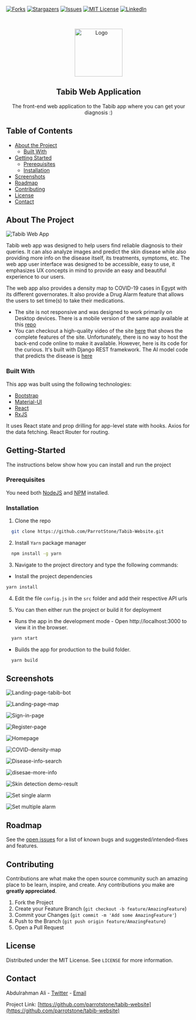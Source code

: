 [![Forks][forks-shield]][forks-url]
[![Stargazers][stars-shield]][stars-url]
[![Issues][issues-shield]][issues-url]
[![MIT License][license-shield]][license-url]
[![LinkedIn][linkedin-shield]][linkedin-url]

<!-- PROJECT LOGO -->
<br />
<p align="center">
  <a href="https://github.com/ParrotStone/Tabib-Website">
    <img src="src/images/tabib-logo.png" alt="Logo" width="130" height="130">
  </a>

  <h2 align="center">Tabib Web Application</h2>

  <p align="center">
    The front-end web application to the Tabib app where you can get your diagnosis :)
  </p>
</p>

<!-- Table of content -->

## Table of Contents

- [About the Project](#about-the-project)
  - [Built With](#built-with)
- [Getting Started](#getting-started)
  - [Prerequisites](#prerequisites)
  - [Installation](#installation)
- [Screenshots](#screenshots)
- [Roadmap](#roadmap)
- [Contributing](#contributing)
- [License](#license)
- [Contact](#contact)

<!-- About the project -->

## About The Project

![Tabib Web App](Screenshots/Tabib-webapp.gif)

Tabib web app was designed to help users find reliable diagnosis to their queries. It can also analyze images and predict the skin disease while also providing more info on the disease itself, its treatments, symptoms, etc. The web app user interface was designed to be accessible, easy to use, it emphasizes UX concepts in mind to provide an easy and beautiful experience to our users.

The web app also provides a density map to COVID-19 cases in Egypt with its different governorates. It also provide a Drug Alarm feature that allows the users to set time(s) to take their medications.

- The site is not responsive and was designed to work primarily on Desktop devices. There is a mobile version of the same app available at this [repo](https://github.com/Tabib-Team/Android-Repo)
- You can checkout a high-quality video of the site [here](https://drive.google.com/file/d/1EmzyzufTUv0rPlFhklgs2Z9RnRQR3TND/view?usp=sharing) that shows the complete features of the site. Unfortunately, there is no way to host the back-end code online to make it available. However, here is its code for the curious. It's built with Django REST framekwork. The AI model code that predicts the disease is [here](https://github.com/Tabib-Team/AI-Repo)

### Built With

This app was built using the following technologies:

- [Bootstrap](https://getbootstrap.com)
- [Material-UI](https://material-ui.com/)
- [React](https://reactjs.org)
- [RxJS](https://rxjs.dev/)

It uses React state and prop drilling for app-level state with hooks. Axios for the data fetching. React Router for routing.

## Getting-Started

The instructions below show how you can install and run the project

### Prerequisites

You need both [NodeJS](https://nodejs.org) and [NPM](https://npmjs.org) installed.

### Installation

1. Clone the repo

```sh
  git clone https://github.com/ParrotStone/Tabib-Website.git
```

2. Install `Yarn` package manager

```sh
  npm install -g yarn
```

3. Navigate to the project directory and type the following commands:

- Install the project dependencies

```sh
yarn install
```

4. Edit the file `config.js` in the `src` folder and add their respective API urls

5. You can then either run the project or build it for deployment

- Runs the app in the development mode - Open http://localhost:3000 to view it in the browser.

```sh
  yarn start
```

- Builds the app for production to the build folder.

```sh
  yarn build
```

<!-- Screenshot examples -->

## Screenshots

![Landing-page-tabib-bot](Screenshots/landing-page-tabib-bot.png)

![Landing-page-map](Screenshots/landing-page-map.png)

![Sign-in-page](Screenshots/signin-page.png)

![Register-page](Screenshots/register-page.png)

![Homepage](Screenshots/homepage.png)

![COVID-density-map](Screenshots/covid-19-density-map-egypt.png)

![Disease-info-search](Screenshots/disease-info-search.png)

![disesae-more-info](Screenshots/disease-more-info.png)

![Skin detection demo-result](Screenshots/skin-result-example.png)

![Set single alarm](Screenshots/set-single-alarm.png)

![Set multiple alarm](Screenshots/set-multiple-alarms.png)

<!-- Roadmap -->

## Roadmap

See the [open issues](https://github.com/parrotstone/tabib-website/issues) for a list of known bugs and suggested/intended-fixes and features.

<!-- CONTRIBUTING -->

## Contributing

Contributions are what make the open source community such an amazing place to be learn, inspire, and create. Any contributions you make are **greatly appreciated**.

1. Fork the Project
2. Create your Feature Branch (`git checkout -b feature/AmazingFeature`)
3. Commit your Changes (`git commit -m 'Add some AmazingFeature'`)
4. Push to the Branch (`git push origin feature/AmazingFeature`)
5. Open a Pull Request

<!-- LICENSE -->

## License

Distributed under the MIT License. See `LICENSE` for more information.

<!-- CONTACT -->

## Contact

Abdulrahman Ali - [Twitter](https://twitter.com/abdoalihuss) - [Email](mailto:ParrotStone@gmail.com)

Project Link: [https://github.com/parrotstone/tabib-website](https://github.com/parrotstone/tabib-website)

[contributors-shield]: https://img.shields.io/github/contributors/parrotstone/tabib-website.svg?style=flat-square
[contributors-url]: https://github.com/parrotstone/tabib-website/graphs/contributors
[forks-shield]: https://img.shields.io/github/forks/parrotstone/tabib-website.svg?style=flat-square
[forks-url]: https://github.com/parrotstone/tabib-website/network/members
[stars-shield]: https://img.shields.io/github/stars/parrotstone/tabib-website.svg?style=flat-square
[stars-url]: https://github.com/parrotstone/tabib-website/stargazers
[issues-shield]: https://img.shields.io/github/issues/parrotstone/tabib-website.svg?style=flat-square
[issues-url]: https://github.com/parrotstone/tabib-website/issues
[license-shield]: https://img.shields.io/github/license/parrotstone/tabib-website.svg?style=flat-square
[license-url]: https://github.com/parrotstone/tabib-website/blob/master/LICENSE
[linkedin-shield]: https://img.shields.io/badge/-LinkedIn-black.svg?style=flat-square&logo=linkedin&colorB=555
[linkedin-url]: https://linkedin.com/in/abdulrahman-ali
